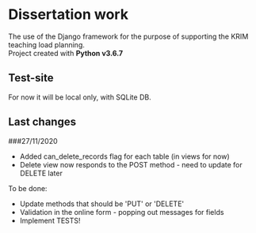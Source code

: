 # Dissertation work

The use of the Django framework for the purpose of supporting the KRIM teaching load planning.\
Project created with **Python v3.6.7**

## Test-site

For now it will be local only, with SQLite DB.

## Last changes
###27/11/2020

- Added can_delete_records flag for each table (in views for now)
- Delete view now responds to the POST method - need to update for DELETE later 

To be done:

- Update methods that should be 'PUT' or 'DELETE'
- Validation in the online form - popping out messages for fields
- Implement TESTS!
